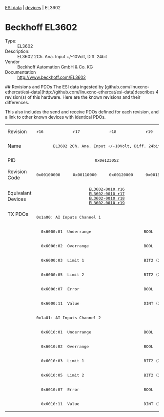 <div class="nav"><a href="/esi-data">ESI data</a> | <a href="/esi-data/devices">devices</a> | EL3602</div>

#  Beckhoff EL3602

<dl>
  <dt>Type:</dt><dd>EL3602</dd>
  <dt>Description:</dt><dd>EL3602 2Ch. Ana. Input +/-10Volt, Diff. 24bit</dd>
  <dt>Vendor</dt><dd>Beckhoff Automation GmbH & Co. KG</dd>
  <dt>Documentation</dt><dd><a href="http://www.beckhoff.com/EL3602">http://www.beckhoff.com/EL3602</a></dd>
</dl>
## Revisions and PDOs
The ESI data ingested by [github.com/linuxcnc-ethercat/esi-data](http://github.com/linuxcnc-ethercat/esi-data)describes 4 revision(s) of this hardware.  Here are the known revisions and their differences.

This also includes the send and receive PDOs defined for each revision, and a link to other known devices with identical PDOs.

<table>
<tr >
<td class="first">Revision</td>
<td ><pre>r16</pre></td>
<td ><pre>r17</pre></td>
<td ><pre>r18</pre></td>
<td ><pre>r19</pre></td>
</tr>
<tr >
<td class="first">Name</td>
<td  colspan=4 align="center"><pre>EL3602 2Ch. Ana. Input +/-10Volt, Diff. 24bit</pre></td>
</tr>
<tr >
<td class="first">PID</td>
<td  colspan=4 align="center"><pre>0x0e123052</pre></td>
</tr>
<tr >
<td class="first">Revision Code</td>
<td ><pre>0x00100000</pre></td>
<td ><pre>0x00110000</pre></td>
<td ><pre>0x00120000</pre></td>
<td ><pre>0x00130000</pre></td>
</tr>
<tr >
<td class="first">Equivalant Devices</td>
<td  colspan=4 align="center"><pre><a href="EL3602-0010">EL3602-0010 r16</a><br/><a href="EL3602-0010">EL3602-0010 r17</a><br/><a href="EL3602-0010">EL3602-0010 r18</a><br/><a href="EL3602-0010">EL3602-0010 r19</a></pre></td>
</tr>
<tr class="txpdo pdosection">
<td class="first" rowspan=14 valign=top>TX PDOs</td>
<td colspan=4 align="left"><pre>0x1a00: AI Inputs Channel 1</pre></td>
<td></td>
</tr>
<tr class="txpdo">
<td  colspan=4 align="left"><pre>  0x6000:01  Underrange                      BOOL</pre></td>
</tr>
<tr class="txpdo">
<td  colspan=4 align="left"><pre>  0x6000:02  Overrange                       BOOL</pre></td>
</tr>
<tr class="txpdo">
<td  colspan=4 align="left"><pre>  0x6000:03  Limit 1                         BIT2 (2 bits)</pre></td>
</tr>
<tr class="txpdo">
<td  colspan=4 align="left"><pre>  0x6000:05  Limit 2                         BIT2 (2 bits)</pre></td>
</tr>
<tr class="txpdo">
<td  colspan=4 align="left"><pre>  0x6000:07  Error                           BOOL</pre></td>
</tr>
<tr class="txpdo">
<td  colspan=4 align="left"><pre>  0x6000:11  Value                           DINT (32 bits)</pre></td>
</tr>
<tr class="txpdo pdosection">
<td  colspan=4 align="left"><pre>0x1a01: AI Inputs Channel 2</pre></td>
</tr>
<tr class="txpdo">
<td  colspan=4 align="left"><pre>  0x6010:01  Underrange                      BOOL</pre></td>
</tr>
<tr class="txpdo">
<td  colspan=4 align="left"><pre>  0x6010:02  Overrange                       BOOL</pre></td>
</tr>
<tr class="txpdo">
<td  colspan=4 align="left"><pre>  0x6010:03  Limit 1                         BIT2 (2 bits)</pre></td>
</tr>
<tr class="txpdo">
<td  colspan=4 align="left"><pre>  0x6010:05  Limit 2                         BIT2 (2 bits)</pre></td>
</tr>
<tr class="txpdo">
<td  colspan=4 align="left"><pre>  0x6010:07  Error                           BOOL</pre></td>
</tr>
<tr class="txpdo">
<td  colspan=4 align="left"><pre>  0x6010:11  Value                           DINT (32 bits)</pre></td>
</tr>
</table>
